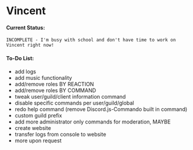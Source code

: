 # Vincent
#### Current Status: 
	INCOMPLETE - I'm busy with school and don't have time to work on Vincent right now!

#### To-Do List:
* add logs
* add music functionality
* add/remove roles BY REACTION
* add/remove roles BY COMMAND
* tweak user/guild/client information command
* disable specific commands per user/guild/global
* redo help command (remove Discord.js-Commando built in command)
* custom guild prefix
* add more administrator only commands for moderation, MAYBE
* create website
* transfer logs from console to website
* more upon request
